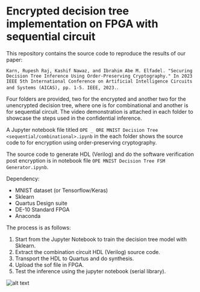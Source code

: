 # Encrypted decision tree implementation on FPGA with sequential circuit

This repository contains the source code to reproduce the results of our paper:

`Karn, Rupesh Raj, Kashif Nawaz, and Ibrahim Abe M. Elfadel. "Securing Decision Tree Inference Using Order-Preserving Cryptography." In 2023 IEEE 5th International Conference on Artificial Intelligence Circuits and Systems (AICAS), pp. 1-5. IEEE, 2023.`.

Four folders are provided, two for the encrypted and another two for the unencrypted decision tree, where one is for combinational and another is for sequential circuit. The video demonstration is attached in each folder to showcase the steps used in the confidential inference. 

A Jupyter notebook file titled `OPE _ ORE MNIST Decision Tree <sequential/combinational>.ipynb` in the each folder shows the source code to for encryption using order-preserving cryptography. 

The source code to generate HDL (Verilog) and do the software verification post encryption is in notebook file `OPE MNIST Decision Tree FSM Generator.ipynb`.

Dependency:
- MNIST dataset (or Tensorflow/Keras)
- Sklearn
- Quartus Design suite
- DE-10 Standard FPGA
- Anaconda


The process is as follows:
1. Start from the Jupyter Notebook to train the decision tree model with Sklearn.
2. Extract the combination circuit HDL (Verilog) source code.
3. Transport the HDL to Quartus and do synthesis.
4. Upload the sof file in FPGA.
5. Test the inference using the jupyter notebook (serial library). 


![alt text]([https://github.com/rkarn/Locking-DT-RF/blob/main/decision_tree_diagram-1.png](https://github.com/rkarn/Encrypted-Decision-Tree-Sequential/tree/main/DecisionTree_Comb_ENC_GPIO_UART/OPE)https://github.com/rkarn/Encrypted-Decision-Tree-Sequential/tree/main/DecisionTree_Comb_ENC_GPIO_UART/OPE/setup.jpg)
